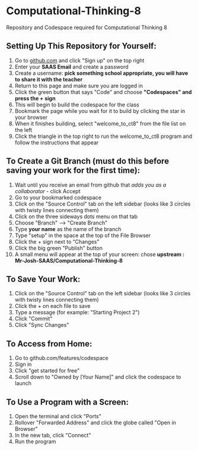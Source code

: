 # Computational-Thinking-8
Repository and Codespace required for Computational Thinking 8


## Setting Up This Repository for Yourself:
1. Go to [github.com](https://github.com) and click "Sign up" on the top right
2. Enter your __SAAS Email__ and create a password
3. Create a username: **pick something school appropriate, you will have to share it with the teacher**
4. Return to this page and make sure you are logged in
5. Click the green button that says "Code" and choose **"Codespaces" and press the + sign**
6. This will begin to build the codespace for the class
7. Bookmark the page while you wait for it to build by clicking the star in your browser
8. When it finishes building, select "welcome_to_ct8" from the file list on the left
9. Click the triangle in the top right to run the welcome_to_ct8 program and follow the instructions that appear


## To Create a Git Branch (must do this before saving your work for the first time):
1. Wait until you receive an email from github that *adds you as a collaborator* - click Accept
2. Go to your bookmarked codespace
3. Click on the "Source Control" tab on the left sidebar (looks like 3 circles with twisty lines connecting them)
4. Click on the three sideways dots menu on that tab
5. Choose "Branch" --> "Create Branch"
6. Type **your name** as the name of the branch
7. Type "setup" in the space at the top of the File Browser
8. Click the + sign next to “Changes”
9. Click the big green "Publish" button
10. A small menu will appear at the top of your screen: chose **upstream  :  Mr-Josh-SAAS/Computational-Thinking-8**


## To Save Your Work:
1. Click on the "Source Control" tab on the left sidebar (looks like 3 circles with twisty lines connecting them)
2. Click the + on each file to save
3. Type a message (for example: "Starting Project 2")
4. Click "Commit"
5. Click "Sync Changes"


## To Access from Home:
1. Go to github.com/features/codespace
2. Sign in
3. Click "get started for free"
4. Scroll down to "Owned by [Your Name]" and click the codespace to launch


## To Use a Program with a Screen:
1. Open the terminal and click "Ports"
2. Rollover "Forwarded Address" and click the globe called "Open in Browser"
3. In the new tab, click "Connect"
4. Run the program
